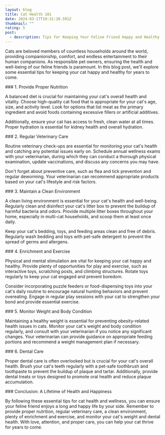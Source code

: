 ```yaml
---
layout: blog
title: Cat Health 101
date: 2024-03-17T19:31:20.591Z
thumbnail: ""
rating: 5
post:
  - description: Tips for Keeping Your Feline Friend Happy and Healthy
---
```


Cats are beloved members of countless households around the world,
providing companionship, comfort, and endless entertainment to their
human companions. As responsible pet owners, ensuring the health and
well-being of our feline friends is paramount. In this blog post, we\'ll
explore some essential tips for keeping your cat happy and healthy for
years to come.

\### 1. Provide Proper Nutrition

A balanced diet is crucial for maintaining your cat\'s overall health
and vitality. Choose high-quality cat food that is appropriate for your
cat\'s age, size, and activity level. Look for options that list meat as
the primary ingredient and avoid foods containing excessive fillers or
artificial additives.

Additionally, ensure your cat has access to fresh, clean water at all
times. Proper hydration is essential for kidney health and overall
hydration.

\### 2. Regular Veterinary Care

Routine veterinary check-ups are essential for monitoring your cat\'s
health and catching any potential issues early on. Schedule annual
wellness exams with your veterinarian, during which they can conduct a
thorough physical examination, update vaccinations, and discuss any
concerns you may have.

Don\'t forget about preventive care, such as flea and tick prevention
and regular deworming. Your veterinarian can recommend appropriate
products based on your cat\'s lifestyle and risk factors.

\### 3. Maintain a Clean Environment

A clean living environment is essential for your cat\'s health and
well-being. Regularly clean and disinfect your cat\'s litter box to
prevent the buildup of harmful bacteria and odors. Provide multiple
litter boxes throughout your home, especially in multi-cat households,
and scoop them at least once daily.

Keep your cat\'s bedding, toys, and feeding areas clean and free of
debris. Regularly wash bedding and toys with pet-safe detergent to
prevent the spread of germs and allergens.

\### 4. Enrichment and Exercise

Physical and mental stimulation are vital for keeping your cat happy and
healthy. Provide plenty of opportunities for play and exercise, such as
interactive toys, scratching posts, and climbing structures. Rotate toys
regularly to keep your cat engaged and prevent boredom.

Consider incorporating puzzle feeders or food-dispensing toys into your
cat\'s daily routine to encourage natural hunting behaviors and prevent
overeating. Engage in regular play sessions with your cat to strengthen
your bond and provide essential exercise.

\### 5. Monitor Weight and Body Condition

Maintaining a healthy weight is essential for preventing obesity-related
health issues in cats. Monitor your cat\'s weight and body condition
regularly, and consult with your veterinarian if you notice any
significant changes. Your veterinarian can provide guidance on
appropriate feeding portions and recommend a weight management plan if
necessary.

\### 6. Dental Care

Proper dental care is often overlooked but is crucial for your cat\'s
overall health. Brush your cat\'s teeth regularly with a pet-safe
toothbrush and toothpaste to prevent the buildup of plaque and tartar.
Additionally, provide dental treats or toys designed to promote oral
health and reduce plaque accumulation.

\### Conclusion: A Lifetime of Health and Happiness

By following these essential tips for cat health and wellness, you can
ensure your feline friend enjoys a long and happy life by your side.
Remember to provide proper nutrition, regular veterinary care, a clean
environment, plenty of enrichment and exercise, and monitor your cat\'s
weight and dental health. With love, attention, and proper care, you can
help your cat thrive for years to come.
